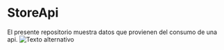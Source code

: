 # StoreApi
El presente repositorio muestra datos que provienen del consumo de una api.
![Texto alternativo](imágenes/ejemplo.png)
